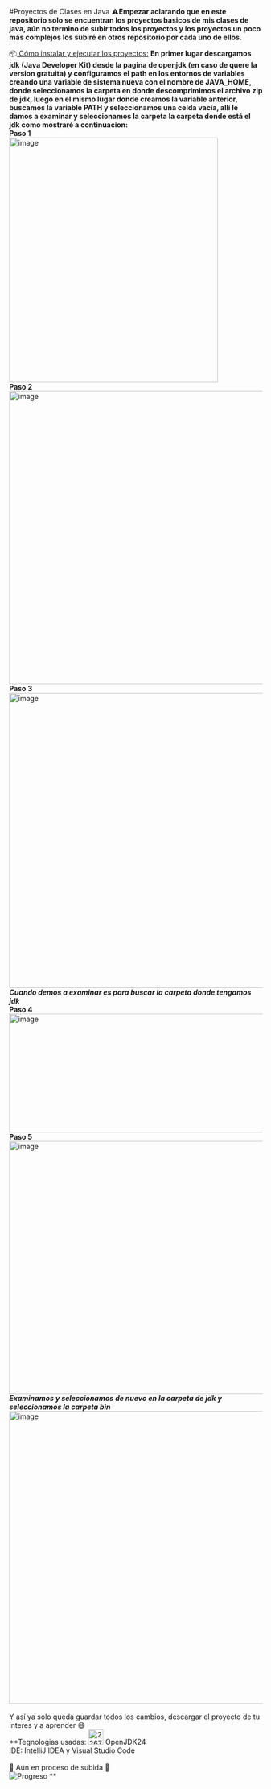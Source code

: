 #Proyectos de Clases en Java
:warning:**Empezar aclarando que en este repositorio solo se encuentran los proyectos basicos de mis clases de java, aún no termino de subir todos los proyectos y los proyectos un poco más complejos los subiré en otros repositorio por cada uno de ellos.**

:package:<ins> Cómo instalar y ejecutar los proyectos:</ins>
**En primer lugar descargamos jdk (Java Developer Kit) desde la pagina de openjdk (en caso de quere la version gratuita)
y configuramos el path en los entornos de variables creando una variable de sistema nueva con el nombre de JAVA_HOME, donde seleccionamos la carpeta en donde descomprimimos el archivo zip de jdk, luego en el mismo lugar donde creamos la variable anterior, buscamos la variable PATH y seleccionamos una celda vacia, allí le damos a examinar y seleccionamos la carpeta la carpeta donde está el jdk como mostraré a continuacion:**<br>
**Paso 1**<br>
<img width="415" height="487" alt="image" src="https://github.com/user-attachments/assets/5ceaf49e-9934-4367-a2a0-936c3485eb6b" /><br>
**Paso 2**<br>
<img width="615" height="583" alt="image" src="https://github.com/user-attachments/assets/39a8341c-071d-4622-af23-328a1da44ab2" /><br>
**Paso 3**<br>
<img width="650" height="587" alt="image" src="https://github.com/user-attachments/assets/a73e5076-f89e-4824-a396-fa71301c72b2" /><br>
**_Cuando demos a examinar es para buscar la carpeta donde tengamos jdk_**<br>
**Paso 4**<br>
<img width="589" height="236" alt="image" src="https://github.com/user-attachments/assets/f70a8575-f3aa-4be9-81b3-68391cf40ddb" /><br>
**Paso 5**<br>
<img width="528" height="503" alt="image" src="https://github.com/user-attachments/assets/aaeac610-3158-4b9f-8448-67223127cb6b" /><br>
**_Examinamos y seleccionamos de nuevo en la carpeta de jdk y seleccionamos la carpeta bin_**<br>
<img width="615" height="582" alt="image" src="https://github.com/user-attachments/assets/5e57332e-f1dc-4adc-a40b-9633ffe3f5c8" /><br>
<br>
Y así ya solo queda guardar todos los cambios, descargar el proyecto de tu interes y a aprender :smile:
<br>
**Tegnologias usadas: 
<img width="30" height="30" alt="226777" src="https://github.com/user-attachments/assets/a40c5377-56f3-41bf-96bd-cacce0a3ba13" />
OpenJDK24<br>
IDE: IntelliJ IDEA y Visual Studio Code<br>
<br>
🚧 Aún en proceso de subida 🚧<br>
    ![Progreso](https://img.shields.io/badge/Procesando-65%25-brightgreen)
**
